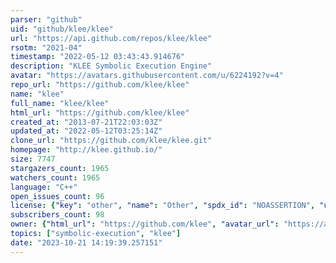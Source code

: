 ```yaml
---
parser: "github"
uid: "github/klee/klee"
url: "https://api.github.com/repos/klee/klee"
rsotm: "2021-04"
timestamp: "2022-05-12 03:43:43.914676"
description: "KLEE Symbolic Execution Engine"
avatar: "https://avatars.githubusercontent.com/u/6224192?v=4"
repo_url: "https://github.com/klee/klee"
name: "klee"
full_name: "klee/klee"
html_url: "https://github.com/klee/klee"
created_at: "2013-07-21T22:03:03Z"
updated_at: "2022-05-12T03:25:14Z"
clone_url: "https://github.com/klee/klee.git"
homepage: "http://klee.github.io/"
size: 7747
stargazers_count: 1965
watchers_count: 1965
language: "C++"
open_issues_count: 96
license: {"key": "other", "name": "Other", "spdx_id": "NOASSERTION", "url": null, "node_id": "MDc6TGljZW5zZTA="}
subscribers_count: 98
owner: {"html_url": "https://github.com/klee", "avatar_url": "https://avatars.githubusercontent.com/u/6224192?v=4", "login": "klee", "type": "Organization"}
topics: ["symbolic-execution", "klee"]
date: "2023-10-21 14:19:39.257151"
---
```

